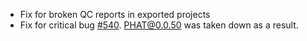 * Fix for broken QC reports in exported projects
* Fix for critical bug [#540](https://github.com/chgibb/PHAT/issues/540). PHAT@0.0.50 was taken down as a result.